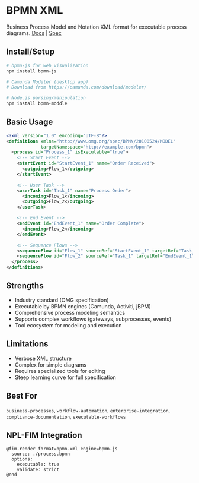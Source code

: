 # BPMN XML
Business Process Model and Notation XML format for executable process diagrams. [Docs](https://www.bpmn.org) | [Spec](https://www.omg.org/spec/BPMN/2.0.2/)

## Install/Setup
```bash
# bpmn-js for web visualization
npm install bpmn-js

# Camunda Modeler (desktop app)
# Download from https://camunda.com/download/modeler/

# Node.js parsing/manipulation
npm install bpmn-moddle
```

## Basic Usage
```xml
<?xml version="1.0" encoding="UTF-8"?>
<definitions xmlns="http://www.omg.org/spec/BPMN/20100524/MODEL"
             targetNamespace="http://example.com/bpmn">
  <process id="Process_1" isExecutable="true">
    <!-- Start Event -->
    <startEvent id="StartEvent_1" name="Order Received">
      <outgoing>Flow_1</outgoing>
    </startEvent>

    <!-- User Task -->
    <userTask id="Task_1" name="Process Order">
      <incoming>Flow_1</incoming>
      <outgoing>Flow_2</outgoing>
    </userTask>

    <!-- End Event -->
    <endEvent id="EndEvent_1" name="Order Complete">
      <incoming>Flow_2</incoming>
    </endEvent>

    <!-- Sequence Flows -->
    <sequenceFlow id="Flow_1" sourceRef="StartEvent_1" targetRef="Task_1"/>
    <sequenceFlow id="Flow_2" sourceRef="Task_1" targetRef="EndEvent_1"/>
  </process>
</definitions>
```

## Strengths
- Industry standard (OMG specification)
- Executable by BPMN engines (Camunda, Activiti, jBPM)
- Comprehensive process modeling semantics
- Supports complex workflows (gateways, subprocesses, events)
- Tool ecosystem for modeling and execution

## Limitations
- Verbose XML structure
- Complex for simple diagrams
- Requires specialized tools for editing
- Steep learning curve for full specification

## Best For
`business-processes`, `workflow-automation`, `enterprise-integration`, `compliance-documentation`, `executable-workflows`

## NPL-FIM Integration
```npl
@fim-render format=bpmn-xml engine=bpmn-js
  source: ./process.bpmn
  options:
    executable: true
    validate: strict
@end
```